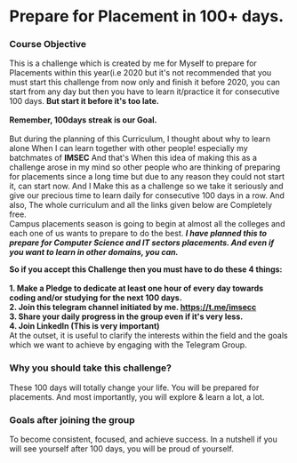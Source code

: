 # Prepare for Placement in 100+ days.

### Course Objective

This is a challenge which is created by me for Myself to prepare for Placements within this year(i.e 2020 but it's not recommended that you must start this challenge from now only and finish it before 2020, you can start from any day but then you have to learn it/practice it for consecutive 100 days. <b>But start it before it's too late.</b> <br> <br> <b>Remember, 100days streak is our Goal.</b> <br> <br>
But during the planning of this Curriculum, I thought about why to learn alone When I can learn together with other people! especially my batchmates of <b>IMSEC</b> And that's When this idea of making this as a challenge arose in my mind so other people who are thinking of preparing for placements since a long time but due to any reason they could not start it, can start now. And I Make this as a challenge so we take it seriously and give our precious time to learn daily for consecutive 100 days in a row. And also, The whole curriculum and all the links given below are Completely free. <br>
Campus placements season is going to begin at almost all the colleges and each one of us wants to prepare to do the best.
<b><em>I have planned this to prepare for Computer Science and IT sectors placements. And even if you want to learn in other domains, you can.</em></b> <br>

<b>So if you accept this Challenge then you must have to do these 4 things:<br><br>1. Make a Pledge to dedicate at least one hour of every day towards coding and/or studying for the next 100 days.<br>2. Join this telegram channel initiated by me. https://t.me/imsecc <br>3. Share your daily progress in the group even if it's very less.<br>4. Join LinkedIn (This is very important) </b>
<br>
At the outset, it is useful to clarify the interests within the field and the goals which we want to achieve by engaging with the Telegram Group.

### Why you should take this challenge? <br>
These 100 days will totally change your life. You will be prepared for placements. And most importantly, you will explore & learn a lot, a lot.<br> 

### Goals after joining the group
To become consistent, focused, and achieve success. In a nutshell if you will see yourself after 100 days, you will be proud of yourself.

